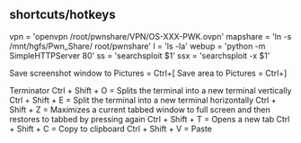 
## shortcuts/hotkeys

vpn = 'openvpn /root/pwnshare/VPN/OS-XXX-PWK.ovpn'
mapshare = 'ln -s /mnt/hgfs/Pwn_Share/ root/pwnshare'
l = 'ls -la'
webup = 'python -m SimpleHTTPServer 80'
ss = 'searchsploit $1'
ssx = 'searchsploit -x $1'

Save screenshot window to Pictures = Ctrl+[
Save area to Pictures = Ctrl+]

Terminator 
Ctrl + Shift + O = Splits the terminal into a new terminal vertically
Ctrl + Shift + E = Split the terminal into a new terminal horizontally
Ctrl + Shift + Z = Maximizes a current tabbed window to full screen and then restores to tabbed by pressing again
Ctrl + Shift + T = Opens a new tab
Ctrl + Shift + C = Copy to clipboard
Ctrl + Shift + V = Paste
